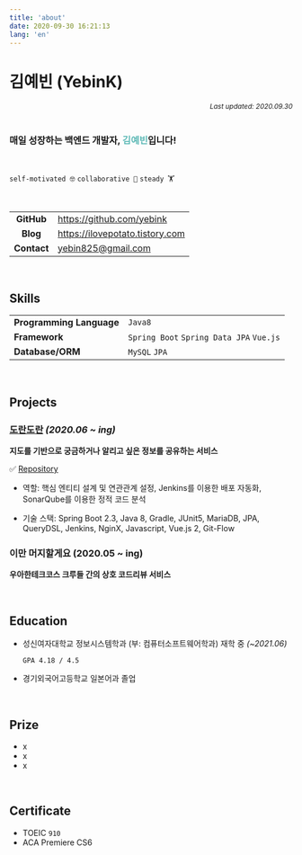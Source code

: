 ```yaml
---
title: 'about'
date: 2020-09-30 16:21:13
lang: 'en'
---
```




# 김예빈 (YebinK)

<div align="right" style="font-size:12px; font-style: italic;">Last updated: 2020.09.30</div>

<br/>

### 매일 성장하는 백엔드 개발자, <span style="color:#5BB8B5">김예빈</span><span>입니다!

<br/>

 `self-motivated 🤓` `collaborative 👣` `steady 🏋️`



<br/>

|             |                                          |
| :---------: | ---------------------------------------- |
| **GitHub**  | https://github.com/yebink                |
|  **Blog**   | <https://ilovepotato.tistory.com>        |
| **Contact** | [yebin825@gmail.com](yebin825@gmail.com) |



<br/>

## Skills

|                          |                                          |
| ------------------------ | ---------------------------------------- |
| **Programming Language** | `Java8`                                  |
| **Framework**            | `Spring Boot` `Spring Data JPA` `Vue.js` |
| **Database/ORM**         | `MySQL` `JPA`                            |



<br/>


## Projects

### [도란도란](https://dorandoran.io) *(2020.06 ~ ing)*

**지도를 기반으로 궁금하거나 알리고 싶은 정보를 공유하는 서비스**

:white_check_mark: [Repository](https://github.com/woowacourse-teams/2020-doran-doran/issues)

- 역할: 핵심 엔티티 설계 및 연관관계 설정, Jenkins를 이용한 배포 자동화, SonarQube를 이용한 정적 코드 분석

- 기술 스택: Spring Boot 2.3, Java 8, Gradle, JUnit5, MariaDB, JPA, QueryDSL, Jenkins, NginX, Javascript, Vue.js 2, Git-Flow



### 이만 머지할게요 (2020.05 ~ ing)

**우아한테크코스 크루들 간의 상호 코드리뷰 서비스**



<br/>

## Education
- 성신여자대학교 정보시스템학과 (부: 컴퓨터소프트웨어학과) 재학 중 *(~2021.06)*

   `GPA 4.18 / 4.5`

- 경기외국어고등학교 일본어과 졸업



<br/>

## Prize

- x
- x
- x

<br/>

## Certificate
- TOEIC  `910`
- ACA Premiere CS6



<br/>